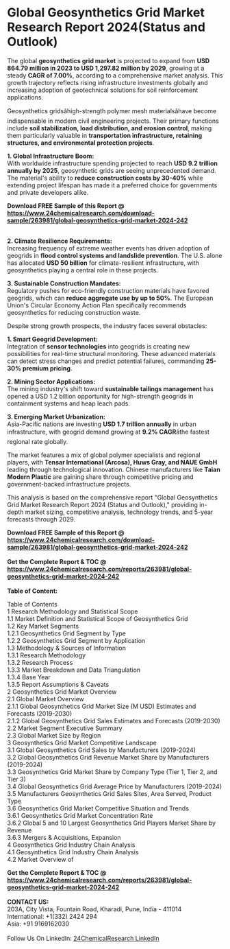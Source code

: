 <h1>Global Geosynthetics Grid Market Research Report 2024(Status and Outlook)</h1><p>The global <strong>geosynthetics grid market</strong> is projected to expand from <strong>USD 864.79 million in 2023 to USD 1,297.82 million by 2029</strong>, growing at a steady <strong>CAGR of 7.00%</strong>, according to a comprehensive market analysis. This growth trajectory reflects rising infrastructure investments globally and increasing adoption of geotechnical solutions for soil reinforcement applications.</p><p>Geosynthetics gridsâhigh-strength polymer mesh materialsâhave become indispensable in modern civil engineering projects. Their primary functions include <strong>soil stabilization, load distribution, and erosion control</strong>, making them particularly valuable in <strong>transportation infrastructure, retaining structures, and environmental protection projects</strong>.</p><p><strong>1. Global Infrastructure Boom:</strong><br>
With worldwide infrastructure spending projected to reach <strong>USD 9.2 trillion annually by 2025</strong>, geosynthetic grids are seeing unprecedented demand. The material's ability to <strong>reduce construction costs by 30-40%</strong> while extending project lifespan has made it a preferred choice for governments and private developers alike.</p><div><b>Download FREE Sample of this Report @ 
            <a href="https://www.24chemicalresearch.com/download-sample/263981/global-geosynthetics-grid-market-2024-242">
            https://www.24chemicalresearch.com/download-sample/263981/global-geosynthetics-grid-market-2024-242</a></b></div><br><p><strong>2. Climate Resilience Requirements:</strong><br>
Increasing frequency of extreme weather events has driven adoption of geogrids in <strong>flood control systems and landslide prevention</strong>. The U.S. alone has allocated <strong>USD 50 billion</strong> for climate-resilient infrastructure, with geosynthetics playing a central role in these projects.</p><p><strong>3. Sustainable Construction Mandates:</strong><br>
Regulatory pushes for eco-friendly construction materials have favored geogrids, which can <strong>reduce aggregate use by up to 50%</strong>. The European Union's Circular Economy Action Plan specifically recommends geosynthetics for reducing construction waste.</p><p>Despite strong growth prospects, the industry faces several obstacles:</p><p><strong>1. Smart Geogrid Development:</strong><br>
Integration of <strong>sensor technologies</strong> into geogrids is creating new possibilities for real-time structural monitoring. These advanced materials can detect stress changes and predict potential failures, commanding <strong>25-30% premium pricing</strong>.</p><p><strong>2. Mining Sector Applications:</strong><br>
The mining industry's shift toward <strong>sustainable tailings management</strong> has opened a USD 1.2 billion opportunity for high-strength geogrids in containment systems and heap leach pads.</p><p><strong>3. Emerging Market Urbanization:</strong><br>
Asia-Pacific nations are investing <strong>USD 1.7 trillion annually</strong> in urban infrastructure, with geogrid demand growing at <strong>9.2% CAGR</strong>âthe fastest regional rate globally.</p><p>The market features a mix of global polymer specialists and regional players, with <strong>Tensar International (Arcosa), Huws Gray, and NAUE GmbH</strong> leading through technological innovation. Chinese manufacturers like <strong>Taian Modern Plastic</strong> are gaining share through competitive pricing and government-backed infrastructure projects.</p><p>This analysis is based on the comprehensive report "Global Geosynthetics Grid Market Research Report 2024 (Status and Outlook)," providing in-depth market sizing, competitive analysis, technology trends, and 5-year forecasts through 2029.</p><div><b>Download FREE Sample of this Report @ 
            <a href="https://www.24chemicalresearch.com/download-sample/263981/global-geosynthetics-grid-market-2024-242">
            https://www.24chemicalresearch.com/download-sample/263981/global-geosynthetics-grid-market-2024-242</a></b></div><br><div><b>Get the Complete Report & TOC @ 
            <a href="https://www.24chemicalresearch.com/reports/263981/global-geosynthetics-grid-market-2024-242">
            https://www.24chemicalresearch.com/reports/263981/global-geosynthetics-grid-market-2024-242</a></b></div><br>
            <b>Table of Content:</b><p>Table of Contents<br />
1 Research Methodology and Statistical Scope<br />
1.1 Market Definition and Statistical Scope of Geosynthetics Grid<br />
1.2 Key Market Segments<br />
1.2.1 Geosynthetics Grid Segment by Type<br />
1.2.2 Geosynthetics Grid Segment by Application<br />
1.3 Methodology & Sources of Information<br />
1.3.1 Research Methodology<br />
1.3.2 Research Process<br />
1.3.3 Market Breakdown and Data Triangulation<br />
1.3.4 Base Year<br />
1.3.5 Report Assumptions & Caveats<br />
2 Geosynthetics Grid Market Overview<br />
2.1 Global Market Overview<br />
2.1.1 Global Geosynthetics Grid Market Size (M USD) Estimates and Forecasts (2019-2030)<br />
2.1.2 Global Geosynthetics Grid Sales Estimates and Forecasts (2019-2030)<br />
2.2 Market Segment Executive Summary<br />
2.3 Global Market Size by Region<br />
3 Geosynthetics Grid Market Competitive Landscape<br />
3.1 Global Geosynthetics Grid Sales by Manufacturers (2019-2024)<br />
3.2 Global Geosynthetics Grid Revenue Market Share by Manufacturers (2019-2024)<br />
3.3 Geosynthetics Grid Market Share by Company Type (Tier 1, Tier 2, and Tier 3)<br />
3.4 Global Geosynthetics Grid Average Price by Manufacturers (2019-2024)<br />
3.5 Manufacturers Geosynthetics Grid Sales Sites, Area Served, Product Type<br />
3.6 Geosynthetics Grid Market Competitive Situation and Trends<br />
3.6.1 Geosynthetics Grid Market Concentration Rate<br />
3.6.2 Global 5 and 10 Largest Geosynthetics Grid Players Market Share by Revenue<br />
3.6.3 Mergers & Acquisitions, Expansion<br />
4 Geosynthetics Grid Industry Chain Analysis<br />
4.1 Geosynthetics Grid Industry Chain Analysis<br />
4.2 Market Overview of</p><div><b>Get the Complete Report & TOC @ 
            <a href="https://www.24chemicalresearch.com/reports/263981/global-geosynthetics-grid-market-2024-242">
            https://www.24chemicalresearch.com/reports/263981/global-geosynthetics-grid-market-2024-242</a></b></div><br><b>CONTACT US:</b><br>
            203A, City Vista, Fountain Road, Kharadi, Pune, India - 411014<br>
            International: +1(332) 2424 294<br>
            Asia: +91 9169162030 <br><br>
            Follow Us On LinkedIn: <a href="https://www.linkedin.com/company/24chemicalresearch/">24ChemicalResearch LinkedIn</a>